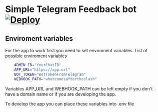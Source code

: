 # Simple Telegram Feedback bot [![Deploy](https://www.herokucdn.com/deploy/button.svg)](https://heroku.com/deploy?template=https://github.com/FrozenAlex/TelegramFeedback)

## Enviroment variables

For the app to work first you need to set enviroment variables.
List of possible enviroment variables

```bash
    ADMIN_ID="YourChatID"
    APP_URL="https://app.url"
    BOT_TOKEN="BotTokenFromTelegram"
    WEBHOOK_PATH="whatcomesaftertheslash"
```

Variables APP_URL and WEBHOOK_PATH can be left empty if you don't have a domain name or if you are developing the app.

To develop the app you can place these variables into .env file
